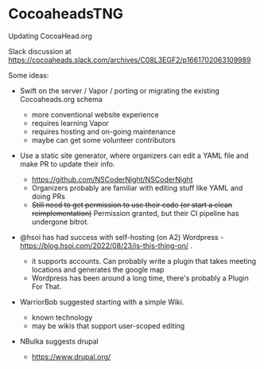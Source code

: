 # CocoaheadsTNG

Updating CocoaHead.org

Slack discussion at https://cocoaheads.slack.com/archives/C08L3EGF2/p1661702063109989

Some ideas:
  * Swift on the server / Vapor / porting or migrating the existing Cocoaheads.org schema
    - more conventional website experience
    - requires learning Vapor
    - requires hosting and on-going maintenance
    - maybe can get some volunteer contributors

  * Use a static site generator, where organizers can edit a YAML file and make PR
    to update their info.  
    - https://github.com/NSCoderNight/NSCoderNight
    - Organizers probably are familiar with editing stuff like YAML and doing PRs
    - ~~Still need to get permission to use their code (or start a clean reimplementation)~~ Permission granted, but their CI pipeline has undergone bitrot.

  * @hsoi has had success with self-hosting (on A2) Wordpress - https://blog.hsoi.com/2022/08/23/is-this-thing-on/ . 
    - it supports accounts. Can probably write a plugin that takes meeting locations and
      generates the google map
    - Wordpress has been around a long time, there's probably a Plugin For That.
    
  * WarriorBob suggested starting with a simple Wiki.
    - known technology
    - may be wikis that support user-scoped editing

  * NBulka suggests drupal
    - https://www.drupal.org/

